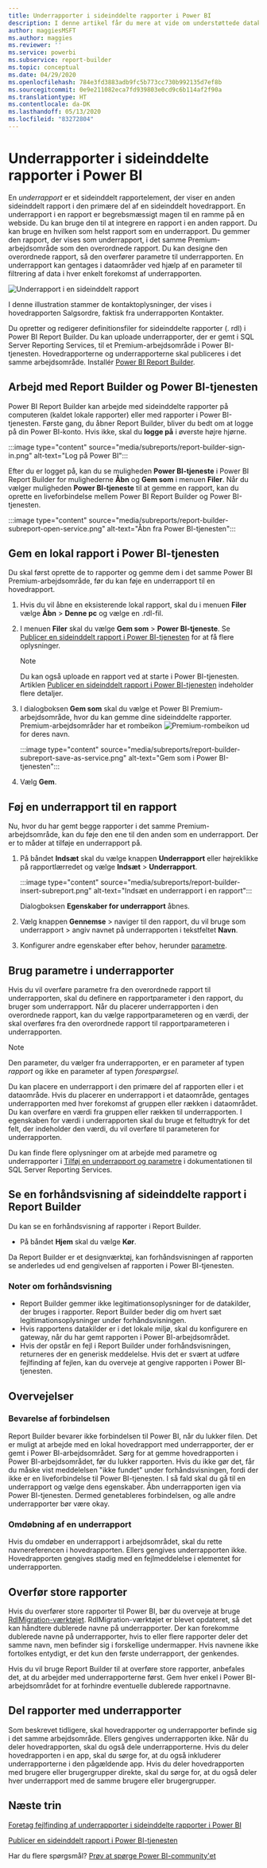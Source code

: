 ```yaml
---
title: Underrapporter i sideinddelte rapporter i Power BI
description: I denne artikel får du mere at vide om understøttede datakilder for sideinddelte rapporter i Power BI-tjenesten, og hvordan du opretter forbindelse til datakilder i Azure SQL Database.
author: maggiesMSFT
ms.author: maggies
ms.reviewer: ''
ms.service: powerbi
ms.subservice: report-builder
ms.topic: conceptual
ms.date: 04/29/2020
ms.openlocfilehash: 784e3fd3883adb9fc5b773cc730b992135d7ef8b
ms.sourcegitcommit: 0e9e211082eca7fd939803e0cd9c6b114af2f90a
ms.translationtype: HT
ms.contentlocale: da-DK
ms.lasthandoff: 05/13/2020
ms.locfileid: "83272804"
---
```

# <a name="subreports-in-power-bi-paginated-reports"></a>Underrapporter i sideinddelte rapporter i Power BI

En *underrapport* er et sideinddelt rapportelement, der viser en anden sideinddelt rapport i den primære del af en sideinddelt hovedrapport. En underrapport i en rapport er begrebsmæssigt magen til en ramme på en webside. Du kan bruge den til at integrere en rapport i en anden rapport. Du kan bruge en hvilken som helst rapport som en underrapport. Du gemmer den rapport, der vises som underrapport, i det samme Premium-arbejdsområde som den overordnede rapport. Du kan designe den overordnede rapport, så den overfører parametre til underrapporten. En underrapport kan gentages i dataområder ved hjælp af en parameter til filtrering af data i hver enkelt forekomst af underrapporten.  
  
 ![Underrapport i en sideinddelt rapport](media/subreports/paginated-report-subreport.png "Underrapport i sideinddelt rapport")  
  
 I denne illustration stammer de kontaktoplysninger, der vises i hovedrapporten Salgsordre, faktisk fra underrapporten Kontakter.  
  
Du opretter og redigerer definitionsfiler for sideinddelte rapporter (. rdl) i Power BI Report Builder. Du kan uploade underrapporter, der er gemt i SQL Server Reporting Services, til et Premium-arbejdsområde i Power BI-tjenesten. Hovedrapporterne og underrapporterne skal publiceres i det samme arbejdsområde. Installér [Power BI Report Builder](https://go.microsoft.com/fwlink/?linkid=2086513).
  
## <a name="work-with-report-builder-and-the-power-bi-service"></a>Arbejd med Report Builder og Power BI-tjenesten

Power BI Report Builder kan arbejde med sideinddelte rapporter på computeren (kaldet lokale rapporter) eller med rapporter i Power BI-tjenesten.  Første gang, du åbner Report Builder, bliver du bedt om at logge på din Power BI-konto. Hvis ikke, skal du **logge på** i øverste højre hjørne.

:::image type="content" source="media/subreports/report-builder-sign-in.png" alt-text="Log på Power BI":::

Efter du er logget på, kan du se muligheden **Power BI-tjeneste** i Power BI Report Builder for mulighederne **Åbn** og **Gem som** i menuen **Filer**. Når du vælger muligheden **Power BI-tjeneste** til at gemme en rapport, kan du oprette en liveforbindelse mellem Power BI Report Builder og Power BI-tjenesten. 

:::image type="content" source="media/subreports/report-builder-subreport-open-service.png" alt-text="Åbn fra Power BI-tjenesten":::

## <a name="save-a-local-report-to-the-power-bi-service"></a>Gem en lokal rapport i Power BI-tjenesten

Du skal først oprette de to rapporter og gemme dem i det samme Power BI Premium-arbejdsområde, før du kan føje en underrapport til en hovedrapport. 

1. Hvis du vil åbne en eksisterende lokal rapport, skal du i menuen **Filer** vælge **Åbn** > **Denne pc** og vælge en .rdl-fil.  

2. I menuen **Filer** skal du vælge **Gem som** > **Power BI-tjeneste**.  Se [Publicer en sideinddelt rapport i Power BI-tjenesten](paginated-reports-save-to-power-bi-service.md) for at få flere oplysninger.

    > [!NOTE]
    > Du kan også uploade en rapport ved at starte i Power BI-tjenesten. Artiklen [Publicer en sideinddelt rapport i Power BI-tjenesten](paginated-reports-save-to-power-bi-service.md) indeholder flere detaljer.

3. I dialogboksen **Gem som** skal du vælge et Power BI Premium-arbejdsområde, hvor du kan gemme dine sideinddelte rapporter.  Premium-arbejdsområder har et rombeikon ![Premium-rombeikon](media/subreports/report-builder-premium-diamond.png) ud for deres navn.

    :::image type="content" source="media/subreports/report-builder-subreport-save-as-service.png" alt-text="Gem som i Power BI-tjenesten":::

4. Vælg **Gem**.

## <a name="add-a-subreport-to-a-report"></a>Føj en underrapport til en rapport

Nu, hvor du har gemt begge rapporter i det samme Premium-arbejdsområde, kan du føje den ene til den anden som en underrapport. Der er to måder at tilføje en underrapport på. 

1. På båndet **Indsæt** skal du vælge knappen **Underrapport** eller højreklikke på rapportlærredet og vælge **Indsæt** > **Underrapport**.

    :::image type="content" source="media/subreports/report-builder-insert-subreport.png" alt-text="Indsæt en underrapport i en rapport":::

    Dialogboksen **Egenskaber for underrapport** åbnes.  

2. Vælg knappen **Gennemse** > naviger til den rapport, du vil bruge som underrapport > angiv navnet på underrapporten i tekstfeltet **Navn**.

3. Konfigurer andre egenskaber efter behov, herunder [parametre](#use-parameters-in-subreports).

## <a name="use-parameters-in-subreports"></a>Brug parametre i underrapporter  
 Hvis du vil overføre parametre fra den overordnede rapport til underrapporten, skal du definere en rapportparameter i den rapport, du bruger som underrapport. Når du placerer underrapporten i den overordnede rapport, kan du vælge rapportparameteren og en værdi, der skal overføres fra den overordnede rapport til rapportparameteren i underrapporten.  
  
> [!NOTE]  
> Den parameter, du vælger fra underrapporten, er en parameter af typen *rapport* og ikke en parameter af typen *forespørgsel*.  
  
 Du kan placere en underrapport i den primære del af rapporten eller i et dataområde. Hvis du placerer en underrapport i et dataområde, gentages underrapporten med hver forekomst af gruppen eller rækken i dataområdet. Du kan overføre en værdi fra gruppen eller rækken til underrapporten. I egenskaben for værdi i underrapporten skal du bruge et feltudtryk for det felt, der indeholder den værdi, du vil overføre til parameteren for underrapporten.  
  
 Du kan finde flere oplysninger om at arbejde med parametre og underrapporter i [Tilføj en underrapport og parametre](https://docs.microsoft.com/sql/reporting-services/report-design/add-a-subreport-and-parameters-report-builder-and-ssrs) i dokumentationen til SQL Server Reporting Services.  

## <a name="preview-paginated-reports-in-report-builder"></a>Se en forhåndsvisning af sideinddelte rapport i Report Builder

Du kan se en forhåndsvisning af rapporter i Report Builder.

- På båndet **Hjem** skal du vælge **Kør**. 

Da Report Builder er et designværktøj, kan forhåndsvisningen af rapporten se anderledes ud end gengivelsen af rapporten i Power BI-tjenesten.

### <a name="notes-about-previewing"></a>Noter om forhåndsvisning

- Report Builder gemmer ikke legitimationsoplysninger for de datakilder, der bruges i rapporter.  Report Builder beder dig om hvert sæt legitimationsoplysninger under forhåndsvisningen.  
- Hvis rapportens datakilder er i det lokale miljø, skal du konfigurere en gateway, når du har gemt rapporten i Power BI-arbejdsområdet.
- Hvis der opstår en fejl i Report Builder under forhåndsvisningen, returneres der en generisk meddelelse.  Hvis det er svært at udføre fejlfinding af fejlen, kan du overveje at gengive rapporten i Power BI-tjenesten.  

## <a name="considerations"></a>Overvejelser

### <a name="maintaining-the-connection"></a>Bevarelse af forbindelsen

Report Builder bevarer ikke forbindelsen til Power BI, når du lukker filen.  Det er muligt at arbejde med en lokal hovedrapport med underrapporter, der er gemt i Power BI-arbejdsområdet. Sørg for at gemme hovedrapporten i Power BI-arbejdsområdet, før du lukker rapporten.  Hvis du ikke gør det, får du måske vist meddelelsen "ikke fundet" under forhåndsvisningen, fordi der ikke er en liveforbindelse til Power BI-tjenesten.  I så fald skal du gå til en underrapport og vælge dens egenskaber.  Åbn underrapporten igen via Power BI-tjenesten.  Dermed genetableres forbindelsen, og alle andre underrapporter bør være okay.

### <a name="renaming-a-subreport"></a>Omdøbning af en underrapport

Hvis du omdøber en underrapport i arbejdsområdet, skal du rette navnereferencen i hovedrapporten. Ellers gengives underrapporten ikke. Hovedrapporten gengives stadig med en fejlmeddelelse i elementet for underrapporten.

## <a name="migrate-large-reports"></a>Overfør store rapporter

Hvis du overfører store rapporter til Power BI, bør du overveje at bruge [RdlMigration-værktøjet](../guidance/migrate-ssrs-reports-to-power-bi.md).  RdlMigration-værktøjet er blevet opdateret, så det kan håndtere dublerede navne på underrapporter.  Der kan forekomme dublerede navne på underrapporter, hvis to eller flere rapporter deler det samme navn, men befinder sig i forskellige undermapper.  Hvis navnene ikke fortolkes entydigt, er det kun den første underrapport, der genkendes.

Hvis du vil bruge Report Builder til at overføre store rapporter, anbefales det, at du arbejder med underrapporterne først. Gem hver enkel i Power BI-arbejdsområdet for at forhindre eventuelle dublerede rapportnavne.

## <a name="share-reports-with-subreports"></a>Del rapporter med underrapporter

Som beskrevet tidligere, skal hovedrapporter og underrapporter befinde sig i det samme arbejdsområde. Ellers gengives underrapporten ikke. Når du deler hovedrapporten, skal du også dele underrapporterne. Hvis du deler hovedrapporten i en app, skal du sørge for, at du også inkluderer underrapporterne i den pågældende app. Hvis du deler hovedrapporten med brugere eller brugergrupper direkte, skal du sørge for, at du også deler hver underrapport med de samme brugere eller brugergrupper.
  
## <a name="next-steps"></a>Næste trin

[Foretag fejlfinding af underrapporter i sideinddelte rapporter i Power BI](subreports-troubleshoot.md)

[Publicer en sideinddelt rapport i Power BI-tjenesten](../consumer/paginated-reports-view-power-bi-service.md)

Har du flere spørgsmål? [Prøv at spørge Power BI-community'et](https://community.powerbi.com/)
